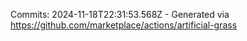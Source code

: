 Commits: 2024-11-18T22:31:53.568Z - Generated via https://github.com/marketplace/actions/artificial-grass
<br>
